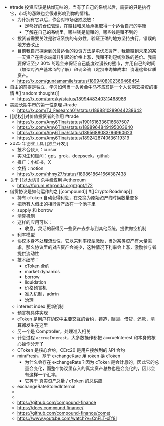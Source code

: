 - #trade 投资应该是枯燥无味的，当有了自己的系统以后，需要的只是执行它，市场的涨跌也会很难影响到你的情绪。
	- 为什拥有它以后，你会对市场涨跌脱敏：
		- 足够好的仓位管理，在赚钱和风险承担取得一个适合自己的平衡
		- 了解在自己的系统里，哪些钱是能赚的，哪些钱是赚不到的
	- 投资者需要关注是验证系统的有效性，验证正确的地方坚持执行，错误的地方去改正
	- 目前我自己探索到的最适合的投资方法是屯优质资产，我能赚到未来的某一天资产在需求端飙升引起的价格上涨，我赚不到短线涨跌的差价。我需要保证至少 30% 的现金来保证自己能度过漫长的熊市，并用自己的时间（加深对资产基本面的了解）和现金流（定投来均摊成本）浇灌这些优质资产。
	- https://x.com/gundamsmile/status/1899408002366468454
- 自由的前提是独立，学习如何当一头黄金牛马不应该是一个人长期去投资的事情 #[[random thoughts]]
	- https://x.com/taresky/status/1899448340313468986
- 美股长期牛市的第一性原理 #trade
	- https://x.com/TJ_Research01/status/1898810289044238642
- [[期权]]对价值投资者的作用 #trade
	- https://x.com/Amy6Tina/status/1901616336016687507
	- https://x.com/Amy6Tina/status/1898964849495003640
	- https://x.com/Amy6Tina/status/1895688083296960623
	- https://x.com/Amy6Tina/status/1892428740636119319
- 2025 年创业工具 [[独立开发]]
	- 技术合伙人：cursor
	- 实习生和顾问：gpt，grok，deepseek，github
	- 推广：小红书，X
	- 文档：notion
	- https://x.com/hhmy27/status/1898618641660387438
- 关于 [[以太坊]] 杀手级应用 #ethereum
	- https://forum.ethpanda.org/t/gpt/172
- 借贷协议是如何运作的之 [[compound]] #[[Crypto Roadmap]]
	- 持有 cToken 自动获得利息，在兑换为原始资产的时候数量变多
	- 把所有人借出的相同资产放在一个池子里
	- supply 和 borrow
	- 清算机制
	- 这样的应用可以：
		- 收息，灵活的获得另一些资产去参与到其他系统，提供做空机制
	- 利率模型
	- 协议本身不处理流动性，它以来利率模型激励，当对某类资产有大量需求，那么协议里的对应资产会减少，这种情况下利率会上涨，激励参与者提供流动性
	- 技术细节：
		- cToken 合约
		- market dynamics
		- borrow
		- liquidation
		- 价格预言机
		- 准入机制，admin
		- 治理
	- interest index 更新机制
	- 预言机具体实现
	- cToken 是用户在协议中主要交互的合约，铸造，赎回，借贷，还款，清算都发生在这里
	- 另一个是 Comptroller，处理准入相关
	- 计息过程 `accrueInterest`，大多数操作都把 accrueInterest 和本身的核心操作分开了
	- CToken 是核心合约，CErc20 是用户接触到的 API 合约
	- mintFresh，基于 exchangeRate 用 token 换 cToken
		- 为什么会存在 exchangeRate？因为 cToken 是会计息的，因此它的总量会变化，而整个协议里存入的真实资产总数也是会变化的，因此会有这样一个汇率。
		- 它等于 真实资产总量 / cToken 的总供应
	- exchangeRateStoredInternal
	-
	-
	- https://github.com/compound-finance
	- https://docs.compound.finance/
	- https://github.com/compound-finance/comet
	- https://www.youtube.com/watch?v=CnFLT-xTf8I